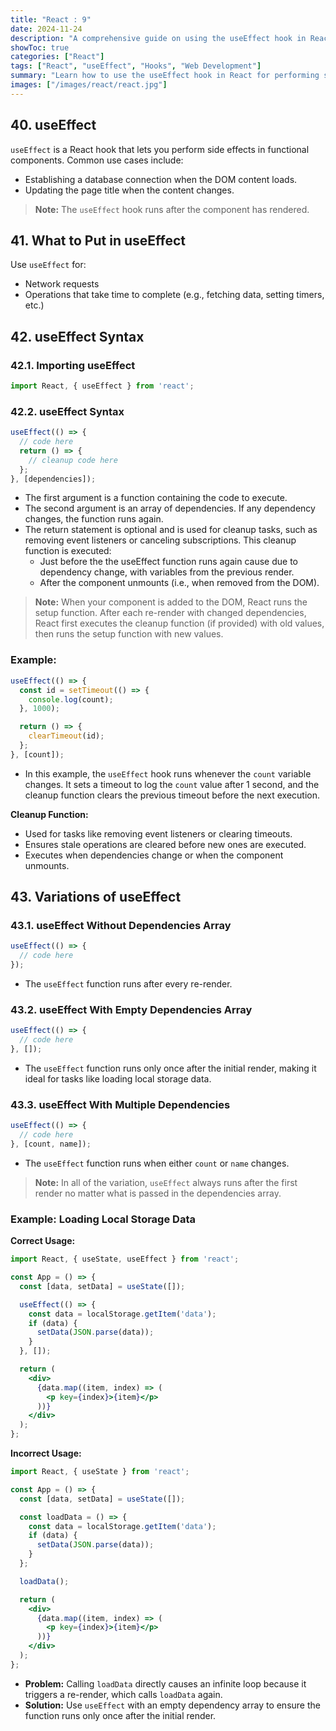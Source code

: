 ```yaml
---
title: "React : 9"
date: 2024-11-24
description: "A comprehensive guide on using the useEffect hook in React applications."
showToc: true
categories: ["React"]
tags: ["React", "useEffect", "Hooks", "Web Development"]
summary: "Learn how to use the useEffect hook in React for performing side effects in functional components."
images: ["/images/react/react.jpg"]
---
```


## 40. useEffect
`useEffect` is a React hook that lets you perform side effects in functional components. Common use cases include:

- Establishing a database connection when the DOM content loads.
- Updating the page title when the content changes.

> **Note:** The `useEffect` hook runs after the component has rendered.

## 41. What to Put in useEffect

Use `useEffect` for:
- Network requests
- Operations that take time to complete (e.g., fetching data, setting timers, etc.)

## 42. useEffect Syntax

### 42.1. Importing useEffect
```jsx
import React, { useEffect } from 'react';
```

### 42.2. useEffect Syntax
```jsx
useEffect(() => {
  // code here
  return () => {
    // cleanup code here
  };
}, [dependencies]);
```

- The first argument is a function containing the code to execute.
- The second argument is an array of dependencies. If any dependency changes, the function runs again.
- The return statement is optional and is used for cleanup tasks, such as removing event listeners or canceling subscriptions. This cleanup function is executed:
  - Just before the the useEffect function runs again cause due to dependency change, with variables from the previous render.
  - After the component unmounts (i.e., when removed from the DOM).

> **Note:** When your component is added to the DOM, React runs the setup function. After each re-render with changed dependencies, React first executes the cleanup function (if provided) with old values, then runs the setup function with new values.

### Example:
```jsx
useEffect(() => {
  const id = setTimeout(() => {
    console.log(count);
  }, 1000);

  return () => {
    clearTimeout(id);
  };
}, [count]);
```

- In this example, the `useEffect` hook runs whenever the `count` variable changes. It sets a timeout to log the `count` value after 1 second, and the cleanup function clears the previous timeout before the next execution.

**Cleanup Function:**
- Used for tasks like removing event listeners or clearing timeouts.
- Ensures stale operations are cleared before new ones are executed.
- Executes when dependencies change or when the component unmounts.

## 43. Variations of useEffect

### 43.1. useEffect Without Dependencies Array
```jsx
useEffect(() => {
  // code here
});
```
- The `useEffect` function runs after every re-render.

### 43.2. useEffect With Empty Dependencies Array
```jsx
useEffect(() => {
  // code here
}, []);
```
- The `useEffect` function runs only once after the initial render, making it ideal for tasks like loading local storage data.

### 43.3. useEffect With Multiple Dependencies
```jsx
useEffect(() => {
  // code here
}, [count, name]);
```
- The `useEffect` function runs when either `count` or `name` changes.

> **Note:** In all of the variation, `useEffect` always runs after the first render no matter what is passed in the dependencies array.

### Example: Loading Local Storage Data

**Correct Usage:**
```jsx
import React, { useState, useEffect } from 'react';

const App = () => {
  const [data, setData] = useState([]);

  useEffect(() => {
    const data = localStorage.getItem('data');
    if (data) {
      setData(JSON.parse(data));
    }
  }, []);

  return (
    <div>
      {data.map((item, index) => (
        <p key={index}>{item}</p>
      ))}
    </div>
  );
};
```

**Incorrect Usage:**
```jsx
import React, { useState } from 'react';

const App = () => {
  const [data, setData] = useState([]);

  const loadData = () => {
    const data = localStorage.getItem('data');
    if (data) {
      setData(JSON.parse(data));
    }
  };

  loadData();

  return (
    <div>
      {data.map((item, index) => (
        <p key={index}>{item}</p>
      ))}
    </div>
  );
};
```

- **Problem:** Calling `loadData` directly causes an infinite loop because it triggers a re-render, which calls `loadData` again.
- **Solution:** Use `useEffect` with an empty dependency array to ensure the function runs only once after the initial render.
























 <!-- ## 40. useEffect
useEffect is a React hook that lets you generate side effects in functional components. for example:
- When the DOM content loads, establish a database connection
- When page content changes, update the title of the page etc
> Note: The useEffect hook runs after the component has rendered.

## 41. WHat to put in useEffect
- Network requests
- Operations that take time to `complete`


## 42. useEffect Syntax
### 42.1. import useEffect
```jsx
import React, { useEffect } from 'react';
```
### 42.2. useEffect Syntax
```jsx
useEffect(() => {
  // code here
  return () => {
    // cleanup code here
  }
}, [dependencies]);
```
- The first argument is a function that contains the code you want to run.
- The second argument is an array of dependencies. If any of the dependencies change, the function will run again.
- The return statement in a React hook or component is optional. It is primarily used for cleanup tasks, such as removing event listeners or canceling subscriptions. This cleanup function is executed just before the function is called due to the dependencies changing.All the variable used here is of the previous render .It is also called after unmounting the component ie when the component is removed from the DOM.

> Note:When your component is added to the DOM, React will run your setup function. After every re-render with changed dependencies, React will first run the cleanup function (if you provided it) with the old values, and then run your setup function with the new values. After your component is removed from the DOM, React will run your cleanup function.

for example:
```jsx
useEffect(() => {
  const id=setTimeout(() => {
    console.log(count);
  }, 1000);
  return () => {
    clearTimeout(id)
  };
}, [count]);
``` 
- In the above example, the `useEffect` hook runs every time the `count` variable changes. It sets a timeout to log the `count` value after 1 second.so count is a dependency here.

-cleanup function: it is used to remove event listener.As when a count is changed the function is called again so just before the function is called due to the dependencies changing the cleanup function is called with all the variable of the previous render.so here we use it to cleartimout so that the previous timeout is cleared.
-It is also called after unmounting the component ie when the component is removed from the DOM.

## 43. Variation of useEffect

### 43.1. useEffect with no dependencies array
```jsx
useEffect(() => {
  // code here
});
```
-The useEffect Function will be called after every re-render.

### 43.2. useEffect with empty dependencies array
```jsx
useEffect(() => {
  // code here
}, []);
```
-The useEffect Function will be called only once after the initial render.
ie only once in the whole lifecycle of the component.

### 43.3. useEffect with multiple dependencies
```jsx
useEffect(() => {
  // code here
}, [count, name]);
```
-The useEffect Function will be called when either `count` or `name` changes.


> All the variation will be called after the first render no matter to which variation it belongs.










> It  is also used to call the function only once after the initial render by passing an empty array as the second argument just because the empty array will never change so the function will be called only once after the initial render.for example loading the local storage data only once after the initial render. just because if we make function and call it it will make infinite loop 


Right:
for example
```jsx
import React, { useState, useEffect } from 'react';

const App = () => {
  const [data, setData] = useState([]);

  useEffect(() => {
    const data = localStorage.getItem('data');
    if (data) {
      setData(JSON.parse(data));
    }
  }, []);

  return (
    <div>
      {data.map((item, index) => (
        <p key={index}>{item}</p>
      ))}
    </div>
  );
};
```

Wrong:
```jsx
import React, { useState, useEffect } from 'react';

const App = () => {
  const [data, setData] = useState([]);

  const loadData = () => {
    const data = localStorage.getItem('data');
    if (data) {
      setData(JSON.parse(data));
    }
  };

    loadData();

  return (
    <div>
      {data.map((item, index) => (
        <p key={index}>{item}</p>
      ))}
    </div>
  );
};
```

This will cause an infinite loop because the `loadData` function is called every time the component re-renders, which causes the component to re-render again, and so on. The `useEffect` hook with an empty dependency array ensures that the function is only called once after the initial render. -->
